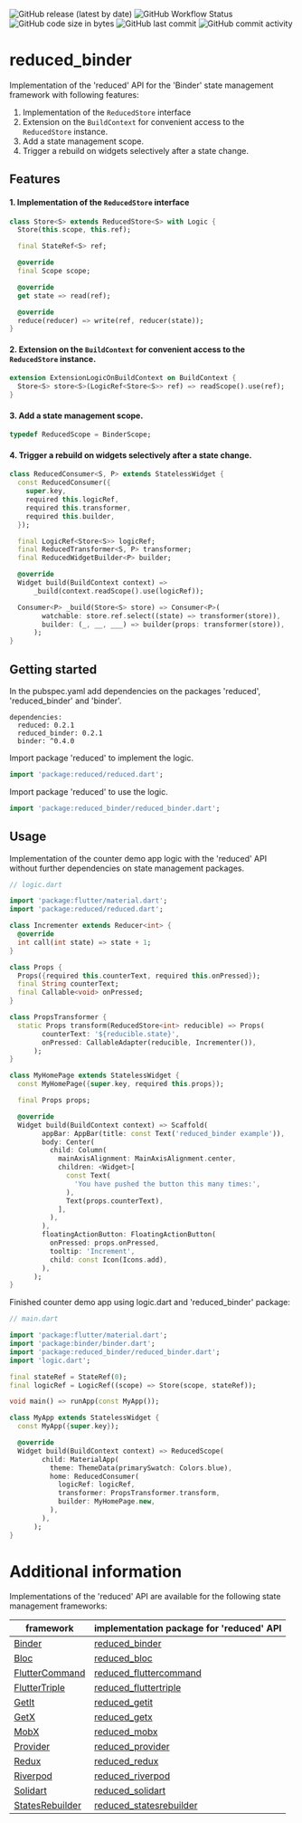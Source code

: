 ![GitHub release (latest by date)](https://img.shields.io/github/v/release/partmaster/reduced_binder)
![GitHub Workflow Status](https://img.shields.io/github/actions/workflow/status/partmaster/reduced_binder/dart.yml)
![GitHub code size in bytes](https://img.shields.io/github/languages/code-size/partmaster/reduced_binder)
![GitHub last commit](https://img.shields.io/github/last-commit/partmaster/reduced_binder)
![GitHub commit activity](https://img.shields.io/github/commit-activity/m/partmaster/reduced_binder)
# reduced_binder

Implementation of the 'reduced' API for the 'Binder' state management framework with following features:

1. Implementation of the ```ReducedStore``` interface 
2. Extension on the ```BuildContext``` for convenient access to the  ```ReducedStore``` instance.
3. Add a state management scope.
4. Trigger a rebuild on widgets selectively after a state change.

## Features

#### 1. Implementation of the ```ReducedStore``` interface 

```dart
class Store<S> extends ReducedStore<S> with Logic {
  Store(this.scope, this.ref);

  final StateRef<S> ref;

  @override
  final Scope scope;

  @override
  get state => read(ref);

  @override
  reduce(reducer) => write(ref, reducer(state));
}
```

#### 2. Extension on the ```BuildContext``` for convenient access to the  ```ReducedStore``` instance.

```dart
extension ExtensionLogicOnBuildContext on BuildContext {
  Store<S> store<S>(LogicRef<Store<S>> ref) => readScope().use(ref);
}
```

#### 3. Add a state management scope.

```dart
typedef ReducedScope = BinderScope;
```

#### 4. Trigger a rebuild on widgets selectively after a state change.

```dart
class ReducedConsumer<S, P> extends StatelessWidget {
  const ReducedConsumer({
    super.key,
    required this.logicRef,
    required this.transformer,
    required this.builder,
  });

  final LogicRef<Store<S>> logicRef;
  final ReducedTransformer<S, P> transformer;
  final ReducedWidgetBuilder<P> builder;

  @override
  Widget build(BuildContext context) =>
      _build(context.readScope().use(logicRef));

  Consumer<P> _build(Store<S> store) => Consumer<P>(
        watchable: store.ref.select((state) => transformer(store)),
        builder: (_, __, ___) => builder(props: transformer(store)),
      );
}
```

## Getting started

In the pubspec.yaml add dependencies on the packages 'reduced', 'reduced_binder' and 'binder'.

```
dependencies:
  reduced: 0.2.1
  reduced_binder: 0.2.1
  binder: ^0.4.0
```

Import package 'reduced' to implement the logic.

```dart
import 'package:reduced/reduced.dart';
```

Import package 'reduced' to use the logic.

```dart
import 'package:reduced_binder/reduced_binder.dart';
```

## Usage

Implementation of the counter demo app logic with the 'reduced' API without further dependencies on state management packages.

```dart
// logic.dart

import 'package:flutter/material.dart';
import 'package:reduced/reduced.dart';

class Incrementer extends Reducer<int> {
  @override
  int call(int state) => state + 1;
}

class Props {
  Props({required this.counterText, required this.onPressed});
  final String counterText;
  final Callable<void> onPressed;
}

class PropsTransformer {
  static Props transform(ReducedStore<int> reducible) => Props(
        counterText: '${reducible.state}',
        onPressed: CallableAdapter(reducible, Incrementer()),
      );
}

class MyHomePage extends StatelessWidget {
  const MyHomePage({super.key, required this.props});

  final Props props;

  @override
  Widget build(BuildContext context) => Scaffold(
        appBar: AppBar(title: const Text('reduced_binder example')),
        body: Center(
          child: Column(
            mainAxisAlignment: MainAxisAlignment.center,
            children: <Widget>[
              const Text(
                'You have pushed the button this many times:',
              ),
              Text(props.counterText),
            ],
          ),
        ),
        floatingActionButton: FloatingActionButton(
          onPressed: props.onPressed,
          tooltip: 'Increment',
          child: const Icon(Icons.add),
        ),
      );
}
```

Finished counter demo app using logic.dart and 'reduced_binder' package:

```dart
// main.dart

import 'package:flutter/material.dart';
import 'package:binder/binder.dart';
import 'package:reduced_binder/reduced_binder.dart';
import 'logic.dart';

final stateRef = StateRef(0);
final logicRef = LogicRef((scope) => Store(scope, stateRef));

void main() => runApp(const MyApp());

class MyApp extends StatelessWidget {
  const MyApp({super.key});

  @override
  Widget build(BuildContext context) => ReducedScope(
        child: MaterialApp(
          theme: ThemeData(primarySwatch: Colors.blue),
          home: ReducedConsumer(
            logicRef: logicRef,
            transformer: PropsTransformer.transform,
            builder: MyHomePage.new,
          ),
        ),
      );
}
```

# Additional information

Implementations of the 'reduced' API are available for the following state management frameworks:

|framework|implementation package for 'reduced' API|
|---|---|
|[Binder](https://pub.dev/packages/binder)|[reduced_binder](https://github.com/partmaster/reduced_binder)|
|[Bloc](https://bloclibrary.dev/#/)|[reduced_bloc](https://github.com/partmaster/reduced_bloc)|
|[FlutterCommand](https://pub.dev/packages/flutter_command)|[reduced_fluttercommand](https://github.com/partmaster/reduced_fluttercommand)|
|[FlutterTriple](https://pub.dev/packages/flutter_triple)|[reduced_fluttertriple](https://github.com/partmaster/reduced_fluttertriple)|
|[GetIt](https://pub.dev/packages/get_it)|[reduced_getit](https://github.com/partmaster/reduced_getit)|
|[GetX](https://pub.dev/packages/get)|[reduced_getx](https://github.com/partmaster/reduced_getx)|
|[MobX](https://pub.dev/packages/mobx)|[reduced_mobx](https://github.com/partmaster/reduced_mobx)|
|[Provider](https://pub.dev/packages/provider)|[reduced_provider](https://github.com/partmaster/reduced_provider)|
|[Redux](https://pub.dev/packages/redux)|[reduced_redux](https://github.com/partmaster/reduced_redux)|
|[Riverpod](https://riverpod.dev/)|[reduced_riverpod](https://github.com/partmaster/reduced_riverpod)|
|[Solidart](https://pub.dev/packages/solidart)|[reduced_solidart](https://github.com/partmaster/reduced_solidart)|
|[StatesRebuilder](https://pub.dev/packages/states_rebuilder)|[reduced_statesrebuilder](https://github.com/partmaster/reduced_statesrebuilder)|
